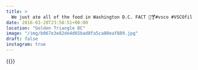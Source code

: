 ```yaml
---
title: >
  We just ate all of the food in Washington D.C. FACT 🍰🍸#vsco #VSCOfilm #washington #dc #travel #sunset #dusk
date: 2016-03-28T23:58:51+00:00
location: "Golden Triangle DC"
image: "/img/b067e3e82de4d65bad8fa5ca80eaf889.jpg"
draft: false
instagram: true
---
```


{{<photo src="/img/b067e3e82de4d65bad8fa5ca80eaf889.jpg">}}
